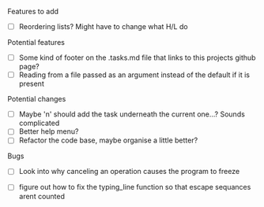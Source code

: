 Features to add
- [ ] Reordering lists? Might have to change what H/L do

Potential features
- [ ] Some kind of footer on the .tasks.md file that links to this projects github page?
- [ ] Reading from a file passed as an argument instead of the default if it is present

Potential changes
- [ ] Maybe 'n' should add the task underneath the current one...? Sounds complicated
- [ ] Better help menu?
- [ ] Refactor the code base, maybe organise a little better?

Bugs
- [ ] Look into why canceling an operation causes the program to freeze
- [ ] figure out how to fix the typing_line function so that escape sequances arent counted

